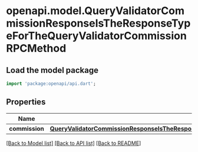 # openapi.model.QueryValidatorCommissionResponseIsTheResponseTypeForTheQueryValidatorCommissionRPCMethod

## Load the model package
```dart
import 'package:openapi/api.dart';
```

## Properties
Name | Type | Description | Notes
------------ | ------------- | ------------- | -------------
**commission** | [**QueryValidatorCommissionResponseIsTheResponseTypeForTheQueryValidatorCommissionRPCMethodCommission**](QueryValidatorCommissionResponseIsTheResponseTypeForTheQueryValidatorCommissionRPCMethodCommission.md) |  | [optional] 

[[Back to Model list]](../README.md#documentation-for-models) [[Back to API list]](../README.md#documentation-for-api-endpoints) [[Back to README]](../README.md)


